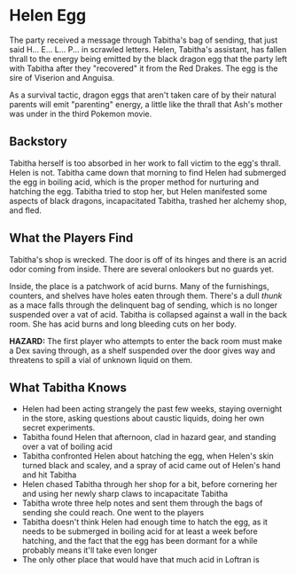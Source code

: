 # Helen Egg
The party received a message through Tabitha's bag of sending, that just said H... E... L... P... in scrawled letters. Helen, Tabitha's assistant, has fallen thrall to the energy being emitted by the black dragon egg that the party left with Tabitha after they "recovered" it from the Red Drakes. The egg is the sire of Viserion and Anguisa.

As a survival tactic, dragon eggs that aren't taken care of by their natural parents will emit "parenting" energy, a little like the thrall that Ash's mother was under in the third Pokemon movie.

## Backstory
Tabitha herself is too absorbed in her work to fall victim to the egg's thrall. Helen is not. Tabitha came down that morning to find Helen had submerged the egg in boiling acid, which is the proper method for nurturing and hatching the egg. Tabitha tried to stop her, but Helen manifested some aspects of black dragons, incapacitated Tabitha, trashed her alchemy shop, and fled.

## What the Players Find
Tabitha's shop is wrecked. The door is off of its hinges and there is an acrid odor coming from inside. There are several onlookers but no guards yet.

Inside, the place is a patchwork of acid burns. Many of the furnishings, counters, and shelves have holes eaten through them. There's a dull *thunk* as a mace falls through the delinquent bag of sending, which is no longer suspended over a vat of acid. Tabitha is collapsed against a wall in the back room. She has acid burns and long bleeding cuts on her body.

**HAZARD:** The first player who attempts to enter the back room must make a Dex saving through, as a shelf suspended over the door gives way and threatens to spill a vial of unknown liquid on them.

## What Tabitha Knows
* Helen had been acting strangely the past few weeks, staying overnight in the store, asking questions about caustic liquids, doing her own secret experiments.
* Tabitha found Helen that afternoon, clad in hazard gear, and standing over a vat of boiling acid
* Tabitha confronted Helen about hatching the egg, when Helen's skin turned black and scaley, and a spray of acid came out of Helen's hand and hit Tabitha
* Helen chased Tabitha through her shop for a bit, before cornering her and using her newly sharp claws to incapacitate Tabitha
* Tabitha wrote three help notes and sent them through the bags of sending she could reach. One went to the players
* Tabitha doesn't think Helen had enough time to hatch the egg, as it needs to be submerged in boiling acid for at least a week before hatching, and the fact that the egg has been dormant for a while probably means it'll take even longer
* The only other place that would have that much acid in Loftran is 
